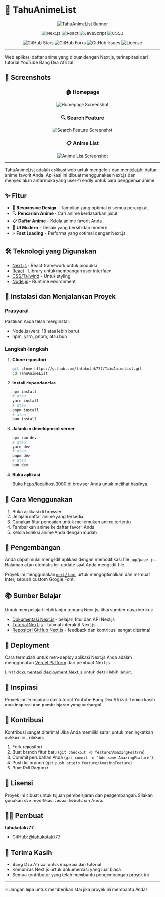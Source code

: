 # 🍟 TahuAnimeList

<div align="center">
  <img src="https://via.placeholder.com/800x400/FF6B6B/FFFFFF?text=TahuAnimeList+🍟" alt="TahuAnimeList Banner" />
  
  <p>
    <img src="https://img.shields.io/badge/Next.js-000000?style=for-the-badge&logo=nextdotjs&logoColor=white" alt="Next.js" />
    <img src="https://img.shields.io/badge/React-20232A?style=for-the-badge&logo=react&logoColor=61DAFB" alt="React" />
    <img src="https://img.shields.io/badge/JavaScript-F7DF1E?style=for-the-badge&logo=javascript&logoColor=black" alt="JavaScript" />
    <img src="https://img.shields.io/badge/CSS3-1572B6?style=for-the-badge&logo=css3&logoColor=white" alt="CSS3" />
  </p>
  
  <p>
    <img src="https://img.shields.io/github/stars/tahukotak777/TahuAnimeList?style=social" alt="GitHub Stars" />
    <img src="https://img.shields.io/github/forks/tahukotak777/TahuAnimeList?style=social" alt="GitHub Forks" />
    <img src="https://img.shields.io/github/issues/tahukotak777/TahuAnimeList" alt="GitHub Issues" />
    <img src="https://img.shields.io/github/license/tahukotak777/TahuAnimeList" alt="License" />
  </p>
</div>

---

Web aplikasi daftar anime yang dibuat dengan Next.js, terinspirasi dari tutorial YouTube Bang Dea Afrizal.

## 📸 Screenshots

<div align="center">
  
  ### 🏠 Homepage
  <img src="https://via.placeholder.com/700x400/4ECDC4/FFFFFF?text=Homepage+Screenshot+📱" alt="Homepage Screenshot" />
  
  ### 🔍 Search Feature
  <img src="https://via.placeholder.com/700x400/45B7D1/FFFFFF?text=Search+Feature+🔍" alt="Search Feature Screenshot" />
  
  ### 📋 Anime List
  <img src="https://via.placeholder.com/700x400/96CEB4/FFFFFF?text=Anime+List+📋" alt="Anime List Screenshot" />
  
</div>

---

TahuAnimeList adalah aplikasi web untuk mengelola dan menjelajahi daftar anime favorit Anda. Aplikasi ini dibuat menggunakan Next.js dan menyediakan antarmuka yang user-friendly untuk para penggemar anime.

## ✨ Fitur

- 📱 **Responsive Design** - Tampilan yang optimal di semua perangkat
- 🔍 **Pencarian Anime** - Cari anime berdasarkan judul
- 📋 **Daftar Anime** - Kelola anime favorit Anda
- 🎨 **UI Modern** - Desain yang bersih dan modern
- ⚡ **Fast Loading** - Performa yang optimal dengan Next.js

## 🛠️ Teknologi yang Digunakan

- [Next.js](https://nextjs.org/) - React framework untuk produksi
- [React](https://reactjs.org/) - Library untuk membangun user interface
- [CSS/Tailwind](https://tailwindcss.com/) - Untuk styling
- [Node.js](https://nodejs.org/) - Runtime environment

## 🚀 Instalasi dan Menjalankan Proyek

### Prasyarat

Pastikan Anda telah menginstal:
- Node.js (versi 18 atau lebih baru)
- npm, yarn, pnpm, atau bun

### Langkah-langkah

1. **Clone repositori**
   ```bash
   git clone https://github.com/tahukotak777/TahuAnimeList.git
   cd TahuAnimeList
   ```

2. **Install dependencies**
   ```bash
   npm install
   # atau
   yarn install
   # atau
   pnpm install
   # atau
   bun install
   ```

3. **Jalankan development server**
   ```bash
   npm run dev
   # atau
   yarn dev
   # atau
   pnpm dev
   # atau
   bun dev
   ```

4. **Buka aplikasi**
   
   Buka [http://localhost:3000](http://localhost:3000) di browser Anda untuk melihat hasilnya.

## 📝 Cara Menggunakan

1. Buka aplikasi di browser
2. Jelajahi daftar anime yang tersedia
3. Gunakan fitur pencarian untuk menemukan anime tertentu
4. Tambahkan anime ke daftar favorit Anda
5. Kelola koleksi anime Anda dengan mudah

## 🌟 Pengembangan

Anda dapat mulai mengedit aplikasi dengan memodifikasi file `app/page.js`. Halaman akan otomatis ter-update saat Anda mengedit file.

Proyek ini menggunakan [`next/font`](https://nextjs.org/docs/basic-features/font-optimization) untuk mengoptimalkan dan memuat Inter, sebuah custom Google Font.

## 📚 Sumber Belajar

Untuk mempelajari lebih lanjut tentang Next.js, lihat sumber daya berikut:

- [Dokumentasi Next.js](https://nextjs.org/docs) - pelajari fitur dan API Next.js
- [Tutorial Next.js](https://nextjs.org/learn) - tutorial interaktif Next.js
- [Repositori GitHub Next.js](https://github.com/vercel/next.js/) - feedback dan kontribusi sangat diterima!

## 🚢 Deployment

Cara termudah untuk men-deploy aplikasi Next.js Anda adalah menggunakan [Vercel Platform](https://vercel.com/new?utm_medium=default-template&filter=next.js&utm_source=create-next-app&utm_campaign=create-next-app-readme) dari pembuat Next.js.

Lihat [dokumentasi deployment Next.js](https://nextjs.org/docs/deployment) untuk detail lebih lanjut.

## 🎥 Inspirasi

Proyek ini terinspirasi dari tutorial YouTube Bang Dea Afrizal. Terima kasih atas inspirasi dan pembelajaran yang berharga!

## 🤝 Kontribusi

Kontribusi sangat diterima! Jika Anda memiliki saran untuk meningkatkan aplikasi ini, silakan:

1. Fork repositori
2. Buat branch fitur baru (`git checkout -b feature/AmazingFeature`)
3. Commit perubahan Anda (`git commit -m 'Add some AmazingFeature'`)
4. Push ke branch (`git push origin feature/AmazingFeature`)
5. Buat Pull Request

## 📄 Lisensi

Proyek ini dibuat untuk tujuan pembelajaran dan pengembangan. Silakan gunakan dan modifikasi sesuai kebutuhan Anda.

## 👨‍💻 Pembuat

**tahukotak777**

- GitHub: [@tahukotak777](https://github.com/tahukotak777)

## 🙏 Terima Kasih

- Bang Dea Afrizal untuk inspirasi dan tutorial
- Komunitas Next.js untuk dokumentasi yang luar biasa
- Semua kontributor yang telah membantu pengembangan proyek ini

---

⭐ Jangan lupa untuk memberikan star jika proyek ini membantu Anda!
